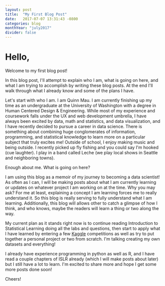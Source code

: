 ```yaml
---
layout: post
title:  "My First Blog Post"
date:   2017-07-07 13:31:43 -0800
categories: blog
monthYear: "july2017"
divider: false
---
```


# Hello,
Welcome to my first blog post!

In this blog post, I'll attempt to explain who I am, what is going on here, and what I am trying to accomplish by writing these blog posts. At the end I'll walk through what I already know and some of the plans I have.

Let's start with who I am. I am Quinn Mau. I am currently finishing up my time as an undergraduate at the University of Washington with a degree in Human Centered Design & Engineering. While most of my experience and coursework falls under the UX and web development umbrella, I have always been excited by data, math and statistics, and data visualization, and I have recently decided to pursue a career in data science. There is something about combining huge conglomerates of information, programming, and statistical knowledge to learn more on a particular subject that truly excites me! Outside of school, I enjoy making music and being outside. I recently picked up fly fishing and you could say I'm hooked (cue laughter). I play in a band called Leche (we play local shows in Seattle and neighboring towns).

Enough about me. What is going on here?

I am using this blog as a memoir of my journey to becoming a data scientist! As often as I can, I will be making posts about what I am currently learning or updates on whatever project I am working on at the time. Why you may ask? For me at least, explaining a concept I am learning forces me to really understand it. So this blog is really serving to fully understand what I am learning. Additionally, this blog will allows other to catch a glimpse of how I think, and who knows, maybe the readers will learn a thing or two along the way.

My current plan as it stands right now is to continue reading Introduction to Statistical Learning doing all the labs and questions, then start to apply what I have learned by entering a few [Kaggle](https://www.kaggle.com/) competitions as well as try to put together a personal project or two from scratch. I'm talking creating my own datasets and everything!

I already have experience programming in python as well as R, and I have read a couple chapters of ISLR already (which I will make posts about later) but I still have a lot to learn. I'm excited to share more and hope I get some more posts done soon!

Cheers!
